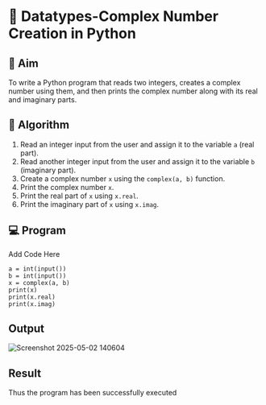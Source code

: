 # 🧮 Datatypes-Complex Number Creation in Python

## 🎯 Aim
To write a Python program that reads two integers, creates a complex number using them, and then prints the complex number along with its real and imaginary parts.

## 🧠 Algorithm
1. Read an integer input from the user and assign it to the variable `a` (real part).
2. Read another integer input from the user and assign it to the variable `b` (imaginary part).
3. Create a complex number `x` using the `complex(a, b)` function.
4. Print the complex number `x`.
5. Print the real part of `x` using `x.real`.
6. Print the imaginary part of `x` using `x.imag`.

## 💻 Program
Add Code Here
~~~
a = int(input())  
b = int(input())  
x = complex(a, b)
print(x) 
print(x.real)
print(x.imag)
~~~
## Output
![Screenshot 2025-05-02 140604](https://github.com/user-attachments/assets/d80d59b4-967f-4624-8617-35f1b48c3638)

## Result
Thus the program has been successfully executed

